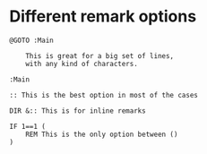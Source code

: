 # Different remark options

```batch
@GOTO :Main

	This is great for a big set of lines,
	with any kind of characters.

:Main

:: This is the best option in most of the cases

DIR &:: This is for inline remarks

IF 1==1 (
	REM This is the only option between ()
)
```
